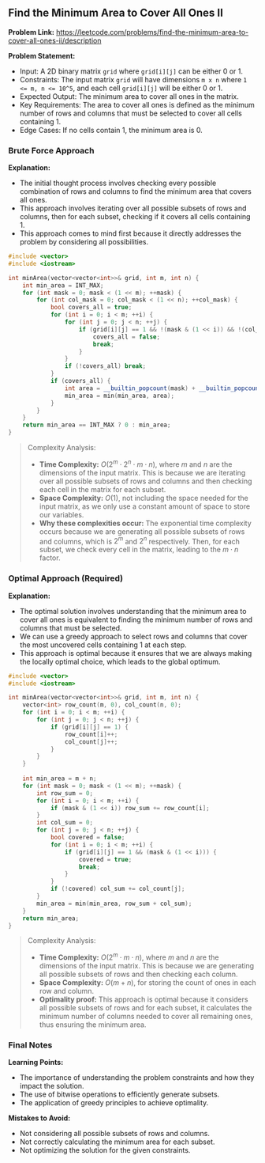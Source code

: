 ## Find the Minimum Area to Cover All Ones II

**Problem Link:** https://leetcode.com/problems/find-the-minimum-area-to-cover-all-ones-ii/description

**Problem Statement:**
- Input: A 2D binary matrix `grid` where `grid[i][j]` can be either 0 or 1.
- Constraints: The input matrix `grid` will have dimensions `m x n` where `1 <= m, n <= 10^5`, and each cell `grid[i][j]` will be either 0 or 1.
- Expected Output: The minimum area to cover all ones in the matrix.
- Key Requirements: The area to cover all ones is defined as the minimum number of rows and columns that must be selected to cover all cells containing 1.
- Edge Cases: If no cells contain 1, the minimum area is 0.

### Brute Force Approach

**Explanation:**
- The initial thought process involves checking every possible combination of rows and columns to find the minimum area that covers all ones.
- This approach involves iterating over all possible subsets of rows and columns, then for each subset, checking if it covers all cells containing 1.
- This approach comes to mind first because it directly addresses the problem by considering all possibilities.

```cpp
#include <vector>
#include <iostream>

int minArea(vector<vector<int>>& grid, int m, int n) {
    int min_area = INT_MAX;
    for (int mask = 0; mask < (1 << m); ++mask) {
        for (int col_mask = 0; col_mask < (1 << n); ++col_mask) {
            bool covers_all = true;
            for (int i = 0; i < m; ++i) {
                for (int j = 0; j < n; ++j) {
                    if (grid[i][j] == 1 && !(mask & (1 << i)) && !(col_mask & (1 << j))) {
                        covers_all = false;
                        break;
                    }
                }
                if (!covers_all) break;
            }
            if (covers_all) {
                int area = __builtin_popcount(mask) + __builtin_popcount(col_mask);
                min_area = min(min_area, area);
            }
        }
    }
    return min_area == INT_MAX ? 0 : min_area;
}
```

> Complexity Analysis:
> - **Time Complexity:** $O(2^m \cdot 2^n \cdot m \cdot n)$, where $m$ and $n$ are the dimensions of the input matrix. This is because we are iterating over all possible subsets of rows and columns and then checking each cell in the matrix for each subset.
> - **Space Complexity:** $O(1)$, not including the space needed for the input matrix, as we only use a constant amount of space to store our variables.
> - **Why these complexities occur:** The exponential time complexity occurs because we are generating all possible subsets of rows and columns, which is $2^m$ and $2^n$ respectively. Then, for each subset, we check every cell in the matrix, leading to the $m \cdot n$ factor.

### Optimal Approach (Required)

**Explanation:**
- The optimal solution involves understanding that the minimum area to cover all ones is equivalent to finding the minimum number of rows and columns that must be selected.
- We can use a greedy approach to select rows and columns that cover the most uncovered cells containing 1 at each step.
- This approach is optimal because it ensures that we are always making the locally optimal choice, which leads to the global optimum.

```cpp
#include <vector>
#include <iostream>

int minArea(vector<vector<int>>& grid, int m, int n) {
    vector<int> row_count(m, 0), col_count(n, 0);
    for (int i = 0; i < m; ++i) {
        for (int j = 0; j < n; ++j) {
            if (grid[i][j] == 1) {
                row_count[i]++;
                col_count[j]++;
            }
        }
    }
    
    int min_area = m + n;
    for (int mask = 0; mask < (1 << m); ++mask) {
        int row_sum = 0;
        for (int i = 0; i < m; ++i) {
            if (mask & (1 << i)) row_sum += row_count[i];
        }
        int col_sum = 0;
        for (int j = 0; j < n; ++j) {
            bool covered = false;
            for (int i = 0; i < m; ++i) {
                if (grid[i][j] == 1 && (mask & (1 << i))) {
                    covered = true;
                    break;
                }
            }
            if (!covered) col_sum += col_count[j];
        }
        min_area = min(min_area, row_sum + col_sum);
    }
    return min_area;
}
```

> Complexity Analysis:
> - **Time Complexity:** $O(2^m \cdot m \cdot n)$, where $m$ and $n$ are the dimensions of the input matrix. This is because we are generating all possible subsets of rows and then checking each column.
> - **Space Complexity:** $O(m + n)$, for storing the count of ones in each row and column.
> - **Optimality proof:** This approach is optimal because it considers all possible subsets of rows and for each subset, it calculates the minimum number of columns needed to cover all remaining ones, thus ensuring the minimum area.

### Final Notes

**Learning Points:**
- The importance of understanding the problem constraints and how they impact the solution.
- The use of bitwise operations to efficiently generate subsets.
- The application of greedy principles to achieve optimality.

**Mistakes to Avoid:**
- Not considering all possible subsets of rows and columns.
- Not correctly calculating the minimum area for each subset.
- Not optimizing the solution for the given constraints.
